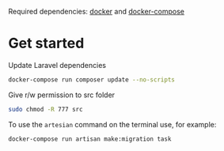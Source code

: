 Required dependencies: [docker](https://www.docker.com/get-started) and [docker-compose](https://docs.docker.com/compose/install/)


Get started
====

Update Laravel dependencies

```bash
docker-compose run composer update --no-scripts
```

Give r/w permission to src folder
```bash
sudo chmod -R 777 src 
```

To use the `artesian` command on the terminal use, for example:
```bash
docker-compose run artisan make:migration task
```